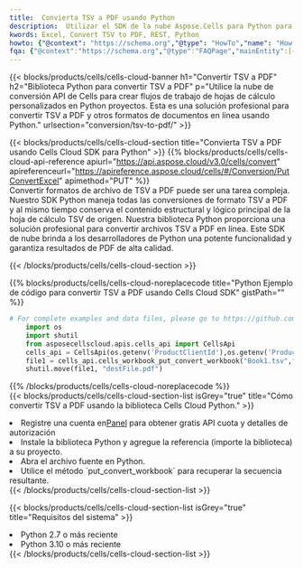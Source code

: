 ```yaml
---
title:  Convierta TSV a PDF usando Python
description:  Utilizar el SDK de la nube Aspose.Cells para Python para convertir un archivo de formato TSV a un archivo de formato PDF.
kwords: Excel, Convert TSV to PDF, REST, Python
howto: {"@context": "https://schema.org","@type": "HowTo","name": "How to convert TSV to PDF using the Cells Cloud Python library.","description": "How to convert TSV to PDF using the Cells Cloud Python library.","image": {"@type": "ImageObject"},"url": "/python/conversion/tsv-to-pdf/","step": [{ "@type": "HowToStep","name": "How to convert TSV to PDF using the Cells Cloud Python library. step 1", "image": {"@type": "ImageObject",},"url": "/python/conversion/tsv-to-pdf/","text": "Register an account at <a href='https://dashboard.aspose.cloud/'>Dashboard</a> to get free API quota & authorization details",},{ "@type": "HowToStep","name": "How to convert TSV to PDF using the Cells Cloud Python library. step 1", "image": {"@type": "ImageObject",},"url": "/python/conversion/tsv-to-pdf/","text": "Install Python library and add the reference (import the library) to your project.",},{ "@type": "HowToStep","name": "How to convert TSV to PDF using the Cells Cloud Python library. step 1", "image": {"@type": "ImageObject",},"url": "/python/conversion/tsv-to-pdf/","text": "Open the source file in Python.",},{ "@type": "HowToStep","name": "How to convert TSV to PDF using the Cells Cloud Python library. step 1", "image": {"@type": "ImageObject",},"url": "/python/conversion/tsv-to-pdf/","text": "Use the `put_convert_workbook` method to retrieve the resulting stream.",}, ],"supply": {"@type": "HowToSupply","name": "document"},"tool": [{"@type": "HowToTool","name": "PyCharm, Visual Studio Code, Sublime, Eclipse"},{"@type": "HowToTool","name": "Aspose Cells"}],"totalTime": "PT6M"}
fqa: {"@context":"https://schema.org","@type":"FAQPage","mainEntity":[{"@type":"Question","name":"Why convert file formats in C# using REST API?","acceptedAnswer":{"@type":"Answer","text":"Documents are encoded in many ways, and some files may be incompatible with the software you use. To open and read such files, just convert them to appropriate file formats.<br/><ol><li>Install .NET SDK and add the reference (import the library) to your project.</li><li>Open the source file in C# using REST API.</li><li>Call the PutConvertWorkbookRequest() method, passing an output filename with required extension.</li><li>Get the result of conversion as a separate file.</li></ol>"}},{"@type":"Question","name":"What file formats can I convert with your C# library?","acceptedAnswer":{"@type":"Answer","text":"We support a variety of file formats for conversion using .NET library, including XLSX, Excel, xls , PDF, CSV, HTML, Markdown, XML, PNG, JPG, TIFF, Json, TXT and many more."}},{"@type":"Question","name":"What is the maximum allowed file size for conversion using this .NET library?","acceptedAnswer":{"@type":"Answer","text":"There are no file size limits for format conversions using .NET library."}}]}
---
```

{{< blocks/products/cells/cells-cloud-banner h1="Convertir TSV a PDF" h2="Biblioteca Python para convertir TSV a PDF" p="Utilice la nube de conversión API de Cells para crear flujos de trabajo de hojas de cálculo personalizados en Python proyectos. Esta es una solución profesional para convertir TSV a PDF y otros formatos de documentos en línea usando Python." urlsection="conversion/tsv-to-pdf/" >}}

{{< blocks/products/cells/cells-cloud-section title="Convierta TSV a PDF usando Cells Cloud SDK para Python" >}}
{{% blocks/products/cells/cells-cloud-api-reference apiurl="https://api.aspose.cloud/v3.0/cells/convert" apireferenceurl="https://apireference.aspose.cloud/cells/#/Conversion/PutConvertExcel" apimethod="PUT" %}}
<br/>
Convertir formatos de archivo de TSV a PDF puede ser una tarea compleja. Nuestro SDK Python maneja todas las conversiones de formato TSV a PDF y al mismo tiempo conserva el contenido estructural y lógico principal de la hoja de cálculo TSV de origen. Nuestra biblioteca Python proporciona una solución profesional para convertir archivos TSV a PDF en línea. Este SDK de nube brinda a los desarrolladores de Python una potente funcionalidad y garantiza resultados de PDF de alta calidad.

{{< /blocks/products/cells/cells-cloud-section >}}

{{% blocks/products/cells/cells-cloud-noreplacecode title="Python Ejemplo de código para convertir TSV a PDF usando Cells Cloud SDK" gistPath="" %}}
 
```python
# For complete examples and data files, please go to https://github.com/aspose-cells-cloud/aspose-cells-cloud-python/
    import os
    import shutil
    from asposecellscloud.apis.cells_api import CellsApi
    cells_api = CellsApi(os.getenv('ProductClientId'),os.getenv('ProductClientSecret'))
    file1 = cells_api.cells_workbook_put_convert_workbook("Book1.tsv",format="pdf")
    shutil.move(file1, "destFile.pdf")     
```
 
{{% /blocks/products/cells/cells-cloud-noreplacecode %}}
<br/>
{{< blocks/products/cells/cells-cloud-section-list isGrey="true" title="Cómo convertir TSV a PDF usando la biblioteca Cells Cloud Python." >}}
<li> Registre una cuenta en<a href="https://dashboard.aspose.cloud/">Panel</a> para obtener gratis API cuota y detalles de autorización</li>
<li>Instale la biblioteca Python y agregue la referencia (importe la biblioteca) a su proyecto.</li>
<li>Abra el archivo fuente en Python.</li>
<li>Utilice el método `put_convert_workbook` para recuperar la secuencia resultante.</li>
{{< /blocks/products/cells/cells-cloud-section-list >}}

{{< blocks/products/cells/cells-cloud-section-list isGrey="true" title="Requisitos del sistema" >}}
<li>Python 2.7 o más reciente</li>
<li>Python 3.10 o más reciente</li>
{{< /blocks/products/cells/cells-cloud-section-list >}}
